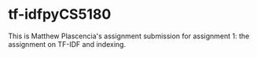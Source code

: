 # tf-idfpyCS5180
This is Matthew Plascencia's assignment submission for assignment 1: the assignment on TF-IDF and indexing.
